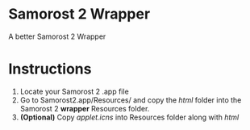 # Samorost 2 Wrapper
A better Samorost 2 Wrapper

# Instructions
1. Locate your Samorost 2 .app file
2. Go to Samorost2.app/Resources/ and copy the *html* folder into the Samorost 2 **wrapper** Resources folder.
3. **(Optional)** Copy *applet.icns* into Resources folder along with *html*
